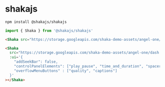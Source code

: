 # shakajs

```bash
npm install @shakajs/shakajs
```

```js
import { Shaka } from '@shakajs/shakajs'
```

```html
<Shaka src="https://storage.googleapis.com/shaka-demo-assets/angel-one/dash.mpd"></Shaka>
```

```html
<Shaka
  src="https://storage.googleapis.com/shaka-demo-assets/angel-one/dash.mpd"
  :ui='{
    "addSeekBar": false,
    "controlPanelElements": ["play_pause", "time_and_duration", "spacer", "overflow_menu"],
    "overflowMenuButtons" : ["quality", "captions"]
  }'
></Shaka>
```

<!--```html
<Shaka src="<manifest-url>">
  <track src="en.vtt" kind="captions" label="en" srclang="en">
</Shaka>
```

```html
<Shaka>
  <source src="<manifest-url>">
</Shaka>
```

```html
<Shaka
  src="<manifest-url>"
  poster="shakajs.png"
></Shaka>
```-->
